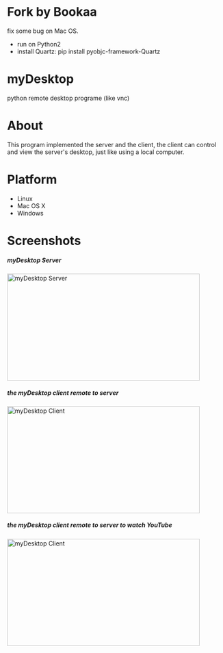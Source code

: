 Fork by Bookaa
==============

fix some bug on Mac OS.

* run on Python2
* install Quartz: pip install pyobjc-framework-Quartz


myDesktop
=========

python remote desktop programe (like vnc)

About
============
This program implemented the server and the client, the client can control and view the server's desktop, just like using a local computer.

Platform
========
* Linux
* Mac OS X
* Windows

Screenshots
===========
##### myDesktop Server
<img  src="https://raw.github.com/jacklam718/myDesktop/master/screenshots/myDesktopServer.png" alt="myDesktop Server"  width="450px" height="250px" />

##### the myDesktop client remote to server
<img src="https://raw.github.com/jacklam718/myDesktop/master/screenshots/myDesktopViewer.png" alt="myDesktop Client"
width="450px" height="250px"/>

##### the myDesktop client remote to server to watch YouTube
<img src="https://raw.github.com/jacklam718/myDesktop/master/screenshots/myDesktopViewer2.png" alt="myDesktop Client"
width="450px" height="250px"/>
